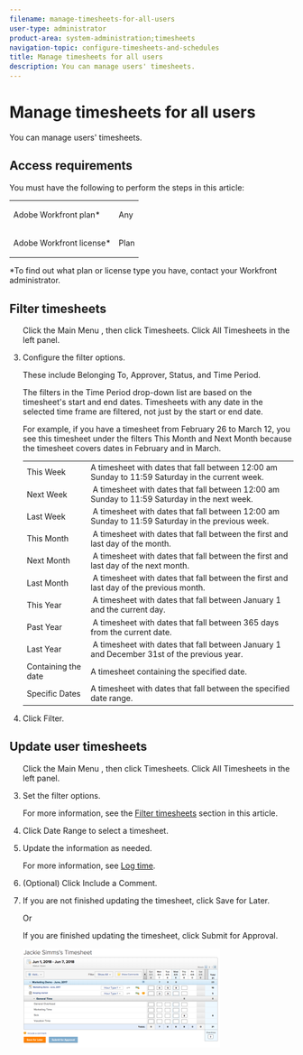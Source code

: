 ```yaml
---
filename: manage-timesheets-for-all-users
user-type: administrator
product-area: system-administration;timesheets
navigation-topic: configure-timesheets-and-schedules
title: Manage timesheets for all users
description: You can manage users' timesheets.
---
```


# Manage timesheets for all users

You can manage users' timesheets.

## Access requirements

You must have the following to perform the steps in this article:

<table cellspacing="0"> 
 <col> 
 <col> 
 <tbody> 
  <tr> 
   <td role="rowheader">Adobe Workfront plan*</td> 
   <td> <p>Any</p> </td> 
  </tr> 
  <tr> 
   <td role="rowheader">Adobe Workfront license*</td> 
   <td> <p>Plan </p> </td> 
  </tr> 
 </tbody> 
</table>

&#42;To find out what plan or license type you have, contact your Workfront administrator.

## Filter timesheets

<ol> Click the Main Menu , then click Timesheets. Click All Timesheets in the left panel. 
 <li value="3"> <p> Configure the filter options.</p> <p>These include <span class="bold">Belonging To</span>, <span class="bold">Approver</span>, <span class="bold">Status</span>, and <span class="bold">Time Period</span>.</p> <p>The filters in the <span class="bold">Time Period</span> drop-down list are based on the timesheet's start and end dates. Timesheets with any date in the selected time frame are filtered, not just by the start or end date.<br></p> <p>For example, if you have a timesheet from February 26 to March 12, you see this timesheet under the filters This Month and Next Month because the timesheet covers dates in February and in March.</p> 
  <table cellspacing="0"> 
   <col> 
   <col> 
   <tbody> 
    <tr> 
     <td role="rowheader">This Week</td> 
     <td>A timesheet with dates that fall between 12:00 am Sunday to 11:59 Saturday in the current week.</td> 
    </tr> 
    <tr> 
     <td role="rowheader">Next Week</td> 
     <td> &nbsp;A timesheet with dates that fall between 12:00 am Sunday to 11:59 Saturday in the next week. </td> 
    </tr> 
    <tr> 
     <td role="rowheader">Last Week</td> 
     <td> &nbsp;A timesheet with dates that fall between 12:00 am Sunday to 11:59 Saturday in the previous week. </td> 
    </tr> 
    <tr> 
     <td role="rowheader">This Month</td> 
     <td>&nbsp;A timesheet with dates that fall between the first and last day of the month.</td> 
    </tr> 
    <tr> 
     <td role="rowheader">Next Month</td> 
     <td> &nbsp;A timesheet with dates that fall between the first and last day of the next month. </td> 
    </tr> 
    <tr> 
     <td role="rowheader">Last Month</td> 
     <td> &nbsp;A timesheet with dates that fall between the first and last day of the previous month. </td> 
    </tr> 
    <tr> 
     <td role="rowheader">This Year</td> 
     <td>&nbsp;A timesheet with dates that fall between January 1 and the current day.</td> 
    </tr> 
    <tr> 
     <td role="rowheader">Past Year</td> 
     <td>&nbsp;A timesheet with dates that fall between 365 days from the current date.</td> 
    </tr> 
    <tr> 
     <td role="rowheader">Last Year</td> 
     <td> &nbsp;A timesheet with dates that fall between January 1 and December 31st of the previous year. </td> 
    </tr> 
    <tr> 
     <td role="rowheader">Containing the date</td> 
     <td>A timesheet containing the specified date.</td> 
    </tr> 
    <tr> 
     <td role="rowheader">Specific Dates</td> 
     <td>A timesheet with dates that fall between the specified date range.</td> 
    </tr> 
   </tbody> 
  </table> </li> 
 <li value="4">Click <span class="bold">Filter</span>.</li> 
</ol>

## Update user timesheets

<ol> Click the Main Menu , then click Timesheets. Click All Timesheets in the left panel. 
 <li value="3"> <p>Set the filter options.</p> <p>For more information, see the <a href="#filtering-timesheets" class="MCXref xref">Filter timesheets</a> section in this article.</p> </li> 
 <li value="4">Click <span class="bold">Date Range</span> to select a timesheet.</li> 
 <li value="5"> <p>Update the information as needed.</p> <p>For more information, see <a href="../../../timesheets/create-and-manage-timesheets/log-time.md" class="MCXref xref">Log time</a>.</p> </li> 
 <li value="6">(Optional) Click <span class="bold">Include a Comment</span>.</li> 
 <li value="7"> <p style="font-weight: normal;">If you are not finished updating the timesheet, click <span class="bold">Save for Later</span>.</p> <p style="font-weight: normal;">Or</p> <p style="font-weight: normal;">If you are finished updating the timesheet, click <span class="bold">Submit for Approval</span>.</p> <p style="font-weight: normal;"> <img src="assets/jackie-simms-timesheet-350x176.png" alt="Jackie_Simms_Timesheet.png" style="width: 350;height: 176;"> </p> </li> 
</ol>

